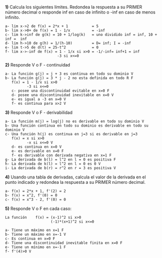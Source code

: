 
**1)** Calcula los siguientes límites. Redondea la respuesta a su PRIMER número decimal o responde inf en caso de infinito o -inf en caso de menos infinito.

    a- lim x->2 de f(x) = 2*x + 1           = 5
    b- lim x->0+ de f(x) = 1 - 1/x          = -inf
    c- lim k->inf de g(k) = 10 + 1/log(k)   = uno dividido inf = inf, 10 + inf =  inf
    d- lim h->10 de g(h) = 1/(h-10)         = D= inf; I = -inf
    e- lim t->5 de d(t) = 25-t^2            = 0
    f- lim x->-inf de f(x) = 1 - 1/x si x>0 = -1/-inf= inf+1 = inf
                            -3 si x<=0


**2)** Responde V o F - continuidad

    a- La función g(j) = j + 3 es continua en todo su dominio V
    b- La función g(j) = 3 * j - 2 no esta definida en todo R F
       f(x) = 1 - 1/x si x>0
              -3 si x<=0
       c- posee una discontinuidad evitable en x=0 F
       d- posee una discontinuidad inevitable en x=0 V
       e- es igual a -3 en x=0 V
       f- es continua para x>2 V

**3)** Responde V o F - derivabilidad

    a- La función m(j) = log(j) no es derivable en todo su dominio V
    b- Una función continua en todo su dominio es derivable en todo su dominio V
    c- Una función h(j) es continua en j=3 si es derivable en j=3 
       f(x) = x si x>0
              -x si x<=0 V
       d- es continua en x=0 V
       e- es derivable en x=0 F
       f- es derivable con derivada negativa en x=1 F
    g- La derivada de b(l) = l^2 en l = 0 es positiva F
    h- La derivada de k(l) = l^2 en l = 0 es 0 V
    i- La derivada de b(r) = r^2 en r = 3 es positiva V

**4)** Usando una tabla de derivadas, calcula el valor de la derivada en el punto indicado y redondea la respuesta a su PRIMER número decimal.

    a- f(x) = 2*x + 1, f'(2) = 2
    b- f(x) = x^2, f'(0) = 0
    c- f(x) = x^3 - 2, f'(0) = 0

    
**5)** Responde V o F en cada caso:

    La función    f(x) = (x-1)^2 si x>0
                         (-1)*(x+1)^2 si x<=0
    
    a- Tiene un máximo en x=1 F
    b- Tiene un máximo en x=-1 V
    c- Es continua en x=0 F
    d- Tiene una discontinuidad inevitable finita en x=0 F
    e- Tiene un mínimo en x=-1 F
    f- f'(4)>0 V
